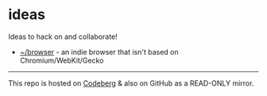 # ideas

Ideas to hack on and collaborate!

- [~/browser](https://codeberg.org/polarhive/ideas/src/branch/main/browser.md) - an indie browser that isn't based on Chromium/WebKit/Gecko

---
This repo is hosted on [Codeberg](https://polarhive.ml/ideas) & also on GitHub as a READ-ONLY mirror.
